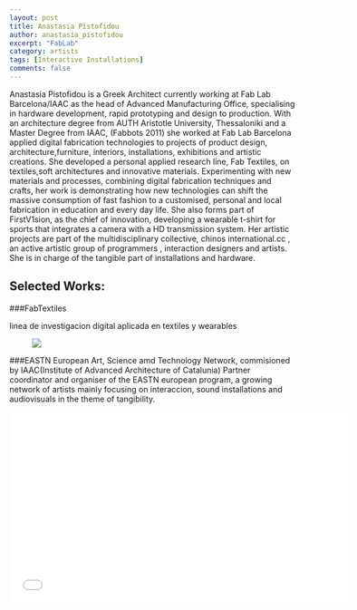 ```yaml
---
layout: post
title: Anastasia Pistofidou
author: anastasia_pistofidou
excerpt: "FabLab"
category: artists
tags: [Interactive Installations]
comments: false
---
```


Anastasia Pistofidou is a Greek Architect currently working at Fab Lab Barcelona/IAAC as the head of Advanced Manufacturing Office, specialising in hardware development, rapid prototyping and design to production. With an architecture degree from AUTH Aristotle University, Thessaloniki and a Master Degree from IAAC, (Fabbots 2011) she worked at Fab Lab Barcelona  applied digital fabrication technologies to projects of product design, architecture,furniture, interiors, installations, exhibitions and artistic creations. 
She developed a personal applied research line, Fab Textiles, on textiles,soft architectures and innovative materials. Experimenting with new materials and processes, combining digital fabrication techniques and crafts, her work is demonstrating how new technologies can shift the massive consumption of fast fashion to a customised, personal and local fabrication in education and every day life.
She also forms part of FirstV1sion, as the chief of innovation, developing a wearable t-shirt for sports that integrates a camera with a HD transmission system.
Her artistic projects are  part of the multidisciplinary collective, chinos international.cc , an active artistic group of programmers , interaction designers and artists. She is in charge of the tangible part of installations and hardware.

## Selected Works: 

###FabTextiles

linea de investigacion digital aplicada en textiles y wearables
<figure class="third">
	<img src="http://fabtextiles.org/wp-content/uploads/2013/10/fabtextiles.jpg">
</figure>

###EASTN
European Art, Science amd Technology Network, commisioned by IAAC(Institute of Advanced Architecture of Catalunia)
Partner coordinator and organiser of the EASTN european program, a growing network of artists mainly focusing on interaccion, sound installations and audiovisuals in the theme of tangibility.

<iframe src="//player.vimeo.com/video/102776518" width="600" height="337" frameborder="0" webkitallowfullscreen mozallowfullscreen allowfullscreen></iframe> <p>

